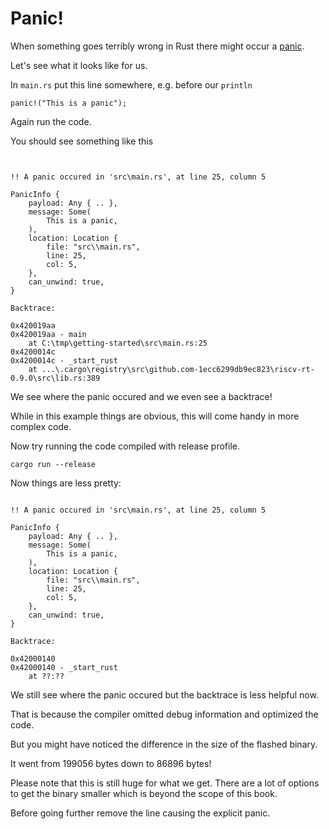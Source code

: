 # Panic!

When something goes terribly wrong in Rust there might occur a [panic].

Let's see what it looks like for us.

In `main.rs` put this line somewhere, e.g. before our `println`
```rust,ignore
panic!("This is a panic");
```

Again run the code.

You should see something like this

```text


!! A panic occured in 'src\main.rs', at line 25, column 5

PanicInfo {
    payload: Any { .. },
    message: Some(
        This is a panic,
    ),
    location: Location {
        file: "src\\main.rs",
        line: 25,
        col: 5,
    },
    can_unwind: true,
}

Backtrace:

0x420019aa
0x420019aa - main
    at C:\tmp\getting-started\src\main.rs:25
0x4200014c
0x4200014c - _start_rust
    at ...\.cargo\registry\src\github.com-1ecc6299db9ec823\riscv-rt-0.9.0\src\lib.rs:389
```

We see where the panic occured and we even see a backtrace!

While in this example things are obvious, this will come handy in more complex code.

Now try running the code compiled with release profile.
```shell
cargo run --release
```

Now things are less pretty:
```text

!! A panic occured in 'src\main.rs', at line 25, column 5

PanicInfo {
    payload: Any { .. },
    message: Some(
        This is a panic,
    ),
    location: Location {
        file: "src\\main.rs",
        line: 25,
        col: 5,
    },
    can_unwind: true,
}

Backtrace:

0x42000140
0x42000140 - _start_rust
    at ??:??
```

We still see where the panic occured but the backtrace is less helpful now.

That is because the compiler omitted debug information and optimized the code.

But you might have noticed the difference in the size of the flashed binary.

It went from 199056 bytes down to 86896 bytes!

Please note that this is still huge for what we get. There are a lot of options to get the binary smaller which is beyond the scope of this book.
<!-- (TODO: should we add a section about binary sizes?) -->

Before going further remove the line causing the explicit panic.

[panic]: https://doc.rust-lang.org/book/ch09-01-unrecoverable-errors-with-panic.html

